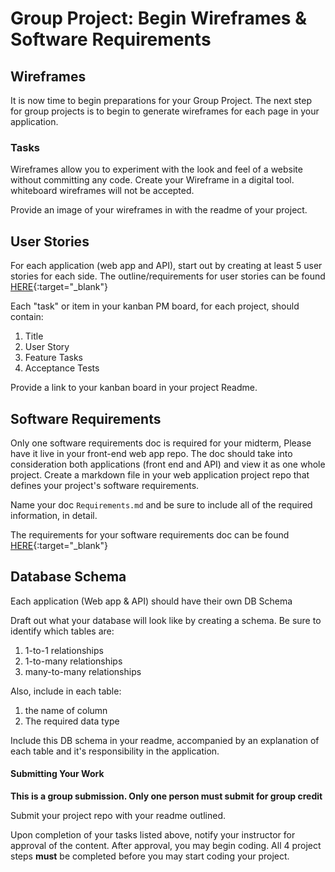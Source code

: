 # Group Project: Begin Wireframes & Software Requirements

## Wireframes
It is now time to begin preparations for your Group Project. 
The next step for group projects is to begin to generate wireframes for 
each page in your application.

### Tasks
Wireframes allow you to experiment with the look and feel of a website 
without committing any code. Create your Wireframe in a digital tool. whiteboard wireframes will not be accepted.

Provide an image of your wireframes in with the readme of your project.

## User Stories
For each application (web app and API), start out by creating at least 5 user stories for each side. The outline/requirements for user stories can be found [HERE](../UserStories){:target="_blank"}

Each "task" or item in your kanban PM board, for each project, should contain:

1. Title
1. User Story
1. Feature Tasks
1. Acceptance Tests

Provide a link to your kanban board in your project Readme. 

## Software Requirements
Only one software requirements doc is required for your midterm, Please have it live in your front-end web app repo. The doc should take into consideration both applications (front end and API) and view it as one whole project. 
Create a markdown file in your web application project repo that defines your 
project's software requirements.

Name your doc `Requirements.md` and be sure to include all of the required information, in detail. 

The requirements for your software requirements doc can be found [HERE](../SoftwareReqs){:target="_blank"} 

## Database Schema

Each application (Web app & API) should have their own DB Schema

Draft out what your database will look like by creating a schema. 
Be sure to identify which tables are:

1. 1-to-1 relationships
1. 1-to-many relationships
1. many-to-many relationships

Also, include in each table:
1. the name of column
1. The required data type

Include this DB schema in your readme, accompanied by an explanation of each table
and it's responsibility in the application. 

#### Submitting Your Work
**This is a group submission. Only one person must submit for 
group credit**

Submit your project repo with your readme outlined. 

Upon completion of your tasks listed above, notify your instructor for approval of the content. After approval, you may begin coding. All 4 project steps **must** be completed before you may start coding your project.




